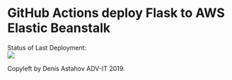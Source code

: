 # GitHub Actions deploy Flask to AWS Elastic Beanstalk




Status of Last Deployment:<br>
<img src="https://github.com/nVizzz/github-actions-part-2-cicd-to-aws/workflows/CI-CD-Pipeline-to-AWS-ElasticBeastalk/badge.svg?branch=master"><br>


Copyleft by Denis Astahov ADV-IT 2019.

